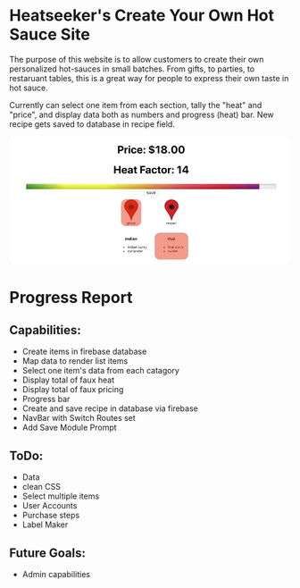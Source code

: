 <h1>Heatseeker's Create Your Own Hot Sauce Site</h1>
<p>The purpose of this website is to allow customers to create their own personalized hot-sauces in small batches.  From gifts, to parties, to restaruant tables, this is a great way for people to express their own taste in hot sauce.</p>
<p>Currently can select one item from each section, tally the "heat" and "price", and display data both as numbers and progress (heat) bar.  New recipe gets saved to database in recipe field.</p>

<img src="./public/heatseeker1.gif"/>

# Progress Report
## Capabilities:
* Create items in firebase database
* Map data to render list items
* Select one item's data from each catagory
* Display total of faux heat
* Display total of faux pricing
* Progress bar
* Create and save recipe in database via firebase
* NavBar with Switch Routes set
* Add Save Module Prompt

## ToDo:
* Data
* clean CSS
* Select multiple items
* User Accounts
* Purchase steps
* Label Maker

## Future Goals:
* Admin capabilities